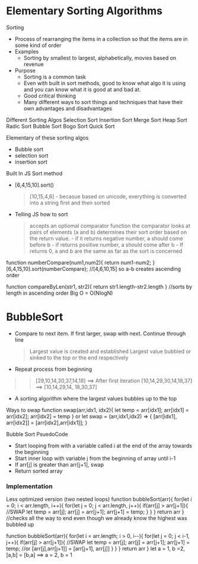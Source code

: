 # Elementary Sorting Algorithms
Sorting 
- Process of rearranging the items in a collection so that the items are in some kind of order
- Examples
    - Sorting by smallest to largest, alphabetically, movies based on revenue
- Purpose
    - Sorting is a common task
    - Even with built in sort methods, good to know what algo it is using and you can know what it is good at and bad at.
    - Good critical thinking
    - Many different ways to sort things and techniques that have their own advantages and disadvantages

Different Sorting Algos
Selection Sort
Insertion Sort
Merge Sort
Heap Sort
Radic Sort
Bubble Sort
Bogo Sort
Quick Sort

Elementary of these sorting algos
- Bubble sort
- selection sort
- insertion sort

Built In JS Sort method
- [6,4,15,10].sort()
    > [10,15,4,6]
        - becasue based on unicode, everything is converted into a string first and then sorted

- Telling JS how to sort
    > accepts an optiomal comparator function
    > the comparator looks at pairs of elements (a and b) determines their sort order based on the return value. 
        - if it returns negative number, a should come before b
        - if returns positive number, a should come after b
        - If returns 0, a and b are the same as far as the sort is concerned

function numberCompare(num1,num2){
    return num1-num2;
}
[6,4,15,10].sort(numberCompare); //[4,6,10,15] so a-b creates ascending order

function compareByLen(str1, str2){
    return str1.length-str2.length
}
//sorts by length in ascending order
Big O = O(NlogN)

# BubbleSort
- Compare to next item. If first larger, swap with next. Continue through line
    > Largest value is created and established
    > Largest value bubbled or sinked to the top or the end respectively
- Repeat process from beginning 
>> [29,10,14,30,37,14,18] ==> After first iteration [10,14,29,30,14,18,37] ==> [10,14,29,14, 18,30,37]
- A sorting algorithm where the largest values bubbles up to the top

Ways to swap
function swap(arr,idx1, idx2){
    let temp = arr[idx1];
    arr[idx1] = arr[idx2];
    arr[idx2] = temp
}
or
let swap = (arr,idx1,idx2) => {
    [arr[idx1], arr[idx2]] = [arr[idx2],arr[idx1]];
}

Bubble Sort PsuedoCode
- Start looping from with a variable called i at the end of the array towards the beginning
- Start inner loop with variable j from the beginning of array until i-1
- If arr[j] is greater than arr[j+1], swap
- Return sorted array

### Implementation
Less optimized version (two nested loops)
function bubbleSort(arr){
    for(let i = 0; i < arr.length, i++){
        for(let j = 0; j < arr.length, j++){
            if(arr[j] > arr[j+1]){
                //SWAP
                let temp = arr[j];
                arr[j] = arr[j+1];
                arr[j+1] = temp;
            }
        }
    }
    return arr
}
//checks all the way to end even though we already know the highest was bubbled up

function bubbleSort(arr){
    for(let i = arr.length; i > 0, i--){
        for(let j = 0; j < i-1, j++){
            if(arr[j] > arr[j+1]){
                //SWAP
                let temp = arr[j];
                arr[j] = arr[j+1];
                arr[j+1] = temp;
                //or
                [arr[j],arr[j+1]] = [arr[j+1], arr[j]]
            }
        }
    }
    return arr
}
let a = 1, b =2,
[a,b] = [b,a] ==> a = 2, b = 1